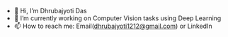 - 👋 Hi, I’m Dhrubajyoti Das
- 🌱 I’m currently working on Computer Vision tasks using Deep Learning
- 📫 How to reach me: Email(dhrubajyoti1212@gmail.com) or LinkedIn

<!---
dhrubapuc23/dhrubapuc23 is a ✨ special ✨ repository because its `README.md` (this file) appears on your GitHub profile.
You can click the Preview link to take a look at your changes.
--->

